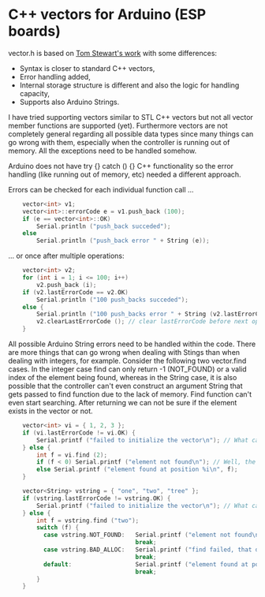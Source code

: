 # C++ vectors for Arduino (ESP boards)


vector.h is based on [Tom Stewart's work](https://github.com/tomstewart89/Vector) with some differences:


 - Syntax is closer to standard C++ vectors,
 - Error handling added,
 - Internal storage structure is different and also the logic for handling capacity,
 - Supports also Arduino Strings.


I have tried supporting vectors similar to STL C++ vectors but not all vector member functions are supported (yet). Furthermore vectors are not completely general regarding all possible data types since many things can go wrong with them, especially when the controller is running out of memory. All the exceptions need to be handled somehow.


Arduino does not have try {} catch () {} C++ functionality so the error handling (like running out of memory, etc) needed a different approach.

Errors can be checked for each individual function call ...

```C++
    vector<int> v1;
    vector<int>::errorCode e = v1.push_back (100);
    if (e == vector<int>::OK)
        Serial.println ("push_back succeded");
    else
        Serial.println ("push_back error " + String (e));
```

... or once after multiple operations:

```C++
    vector<int> v2;
    for (int i = 1; i <= 100; i++)
        v2.push_back (i);
    if (v2.lastErrorCode == v2.OK)
        Serial.println ("100 push_backs succeded");
    else {
        Serial.println ("100 push_backs error " + String (v2.lastErrorCode));
        v2.clearLastErrorCode (); // clear lastErrorCode before next operations
    }
```

All possible Arduino String errors need to be handled within the code. There are more things that can go wrong when dealing with Stings than when dealing with integers, for example. Consider the following two vector.find cases. In the integer case find can only return -1 (NOT_FOUND) or a valid index of the element being found, whereas in the String case, it is also possible that the controller can't even construct an argument String that gets passed to find function due to the lack of memory. Find function can't even start searching. After returning we can not be sure if the element exists in the vector or not. 

```C++
    vector<int> vi = { 1, 2, 3 };
    if (vi.lastErrorCode != vi.OK) {
        Serial.printf ("failed to initialize the vector\n"); // What can go wrong? Controller may not have enough free memory to put all the elements into the vector.
    } else {
        int f = vi.find (2);
        if (f < 0) Serial.printf ("element not found\n"); // Well, the element 2 will in this case always be found at position 1, since vector initialization succeeded.
        else Serial.printf ("element found at position %i\n", f);
    }

    vector<String> vstring = { "one", "two", "tree" };
    if (vstring.lastErrorCode != vstring.OK) {
        Serial.printf ("failed to initialize the vector\n"); // What can go wrong? Controller may not have enough free memory to put all the elements into the vector.
    } else {
        int f = vstring.find ("two");
        switch (f) {
          case vstring.NOT_FOUND:   Serial.printf ("element not found\n"); // The element "two" should be found at possition 1 if there is no other error
                                    break;
          case vstring.BAD_ALLOC:   Serial.printf ("find failed, that doesn't mean that the element is not there\n"); // Creation of find parameter failed due to lack of memory so find couldn't even start searching
                                    break;
          default:                  Serial.printf ("element found at position %i\n", f);
                                    break;
        }
    }
```


